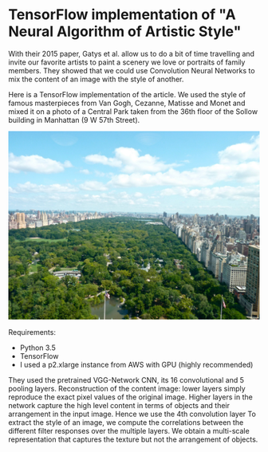 # TensorFlow implementation of "A Neural Algorithm of Artistic Style"

With their 2015 paper, Gatys et al. allow us to do a bit of time travelling and invite our favorite artists to paint a scenery we love or portraits of family members.
They showed that we could use Convolution Neural Networks to mix the content of an image with the style of another.

Here is a TensorFlow implementation of the article. We used the style of famous masterpieces from Van Gogh, Cezanne, Matisse and Monet and mixed it on a photo of a Central Park taken from the 36th floor of the Sollow building in Manhattan (9 W 57th Street).

![Central Park](Central_Park.jpg)



Requirements: 
- Python 3.5
- TensorFlow
- I used a p2.xlarge instance from AWS with GPU (highly recommended)



They used the pretrained VGG-Network CNN, its 16 convolutional and 5 pooling layers.
Reconstruction of the content image: lower layers simply reproduce the exact pixel values of the original image. Higher layers in the network capture the high level content in terms of objects and their arrangement in the input image. Hence we use the 4th convolution layer
To extract the style of an image, we compute the correlations between the different filter responses over the multiple layers. We obtain a multi-scale representation that captures the texture but not the arrangement of objects.

